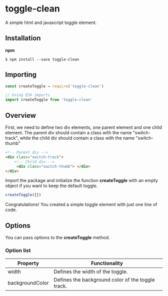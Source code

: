 # toggle-clean #

A simple html and javascript toggle element.

## Installation ##

**npm**

```
$ npm install --save toggle-clean 
```

## Importing ##

``` javascript 
const createToggle = require('toggle-clean')

// Using ES6 imports
import createToggle from 'toggle-clean'
```

## Overview ##

First, we need to define two div elements, one parent element and one child element. The parent div should contain a class with the name
"switch-track", while the child div should contain a class with the name "switch-thumb"

``` html
<!-- Parent div -->
<div class="switch-track">
    <!-- Child div -->
     <div class="switch-thumb"> </div> 
</div> 
```

Import the package and initialize the function **createToggle** with an empty object if you want to keep the default toggle.

```javascript 
createToggle({})
```
Congratulations! You created a simple toggle element with just one line of code.

## Options ##

You can pass options to the **createToggle** method.

### Option list ##

Property | Functionality
------------ | -------------
width | Defines the width of the toggle.
backgroundColor | Defines the background color of the toggle track.



